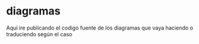 # diagramas
Aqui ire publicando el codigo fuente de los diagramas que vaya haciendo o traduciendo según el caso
